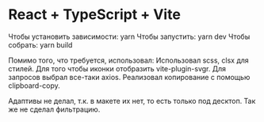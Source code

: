 # React + TypeScript + Vite

Чтобы установить зависимости: yarn
Чтобы запустить: yarn dev
Чтобы собрать: yarn build

Помимо того, что требуется, использовал:
Использовал scss, clsx для стилей. Для того чтобы иконки отобразить vite-plugin-svgr.
Для запросов выбрал все-таки axios. Реализовал копирование с помощью clipboard-copy.

Адаптивы не делал, т.к. в макете их нет, то есть только под десктоп.
Так же не сделал фильтрацию.


